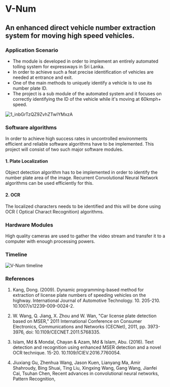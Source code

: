 # **V-Num**

## An enhanced direct vehicle number extraction system for moving high speed vehicles. 

### Application Scenario

- The module is developed in order to implement an entirely automated tolling system for expressways in Sri Lanka. 
- In order to achieve such a feat precise identification of vehicles are needed at entrance and exit. 
- One of the main methods to uniquely identify a vehicle is to use its number plate ID.
- The project is a sub module of the automated system and it focuses on correctly identifying the ID of the vehicle while it's moving at 60kmph+ speed.

![1_inbGrTzQZ9ZvhZTwIYMxzA](https://user-images.githubusercontent.com/80534358/191065587-50dc0cc0-aa51-47f4-a872-ce3fb337a6e6.png)

### Software algorithms

In order to achieve high success rates in uncontrolled environments efficient and reliable software algorithms have to be implemented. This project will consist of two such major software modules.
#### 1. Plate Localization
Object detection algorithm has to be implemented in order to identify the number plate area of the image. Recurrent Convolutional Neural Network algorithms can be used efficiently for this.
#### 2. OCR
The localized characters needs to be identified and this will be done using OCR ( Optical Charact Recognition) algorithms.

### Hardware Modules

High quality cameras are used to gather the video stream and transfer it to a computer with enough processing powers.

### Timeline

![V-Num timeline](https://user-images.githubusercontent.com/80534358/191070849-5564ed50-0b47-43e5-802b-36cc15e1a764.jpg)

### References

1. Kang, Dong. (2009). Dynamic programming-based method for extraction of license plate numbers of speeding vehicles on the highway. International Journal of Automotive Technology. 10. 205-210. 10.1007/s12239-009-0024-2. 

2. W. Wang, Q. Jiang, X. Zhou and W. Wan, "Car license plate detection based on MSER," 2011 International Conference on Consumer Electronics, Communications and Networks (CECNet), 2011, pp. 3973-3976, doi: 10.1109/CECNET.2011.5768335.

3. Islam, Md & Mondal, Chayan & Azam, Md & Islam, Abu. (2016). Text detection and recognition using enhanced MSER detection and a novel OCR technique. 15-20. 10.1109/ICIEV.2016.7760054. 

4. Jiuxiang Gu, Zhenhua Wang, Jason Kuen, Lianyang Ma, Amir Shahroudy, Bing Shuai, Ting Liu, Xingxing Wang, Gang Wang, Jianfei Cai, Tsuhan Chen,
Recent advances in convolutional neural networks,
Pattern Recognition,
